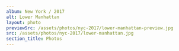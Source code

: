 ```yaml
---
album: New York / 2017
alt: Lower Manhattan
layout: photo
previewSrc: /assets/photos/nyc-2017/lower-manhattan-preview.jpg
src: /assets/photos/nyc-2017/lower-manhattan.jpg
section_title: Photos
---
```

